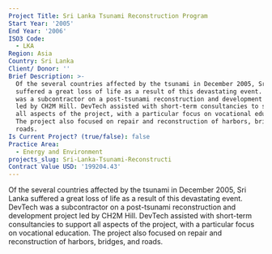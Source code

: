 ```yaml
---
Project Title: Sri Lanka Tsunami Reconstruction Program
Start Year: '2005'
End Year: '2006'
ISO3 Code:
  - LKA
Region: Asia
Country: Sri Lanka
Client/ Donor: ''
Brief Description: >-
  Of the several countries affected by the tsunami in December 2005, Sri Lanka
  suffered a great loss of life as a result of this devastating event. DevTech
  was a subcontractor on a post-tsunami reconstruction and development project
  led by CH2M Hill. DevTech assisted with short-term consultancies to support
  all aspects of the project, with a particular focus on vocational education.
  The project also focused on repair and reconstruction of harbors, bridges, and
  roads.
Is Current Project? (true/false): false
Practice Area:
  - Energy and Environment
projects_slug: Sri-Lanka-Tsunami-Reconstructi
Contract Value USD: '199204.43'
---
```

Of the several countries affected by the tsunami in December 2005, Sri Lanka suffered a great loss of life as a result of this devastating event. DevTech was a subcontractor on a post-tsunami reconstruction and development project led by CH2M Hill. DevTech assisted with short-term consultancies to support all aspects of the project, with a particular focus on vocational education. The project also focused on repair and reconstruction of harbors, bridges, and roads.